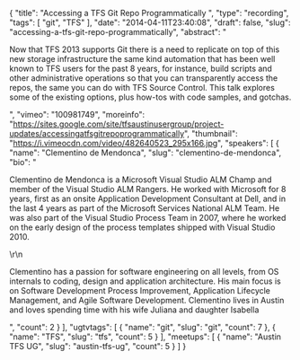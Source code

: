 {
  "title": "Accessing a TFS Git Repo Programmatically ",
  "type": "recording",
  "tags": [
    "git",
    "TFS"
  ],
  "date": "2014-04-11T23:40:08",
  "draft": false,
  "slug": "accessing-a-tfs-git-repo-programmatically",
  "abstract": "<p>Now that TFS 2013 supports Git there is a need to replicate on top of this new storage infrastructure the same kind automation that has been well known to TFS users for the past 8 years, for instance, build scripts and other administrative operations so that you can transparently access the repos, the same you can do with TFS Source Control. This talk explores some of the existing options, plus how-tos with code samples, and gotchas.  </p>",
  "vimeo": "100981749",
  "moreinfo": "https://sites.google.com/site/tfsaustinusergroup/project-updates/accessingatfsgitrepoprogrammatically",
  "thumbnail": "https://i.vimeocdn.com/video/482640523_295x166.jpg",
  "speakers": [
    {
      "name": "Clementino de Mendonca",
      "slug": "clementino-de-mendonca",
      "bio": "<p>Clementino de Mendonca is a Microsoft Visual Studio ALM Champ and member of the Visual Studio ALM Rangers. He worked with Microsoft for 8 years, first as an onsite Application Development Consultant at Dell, and in the last 4 years as part of the Microsoft Services National ALM Team. He was also part of the Visual Studio Process Team in 2007, where he worked on the early design of the process templates shipped with Visual Studio 2010.</p>\r\n<p>Clementino has a passion for software engineering on all levels, from OS internals to coding, design and application architecture. His main focus is on Software Development Process Improvement, Application Lifecycle Management, and Agile Software Development. Clementino lives in Austin and loves spending time with his wife Juliana and daughter Isabella</p>",
      "count": 2
    }
  ],
  "ugtvtags": [
    {
      "name": "git",
      "slug": "git",
      "count": 7
    },
    {
      "name": "TFS",
      "slug": "tfs",
      "count": 5
    }
  ],
  "meetups": [
    {
      "name": "Austin TFS UG",
      "slug": "austin-tfs-ug",
      "count": 5
    }
  ]
}
